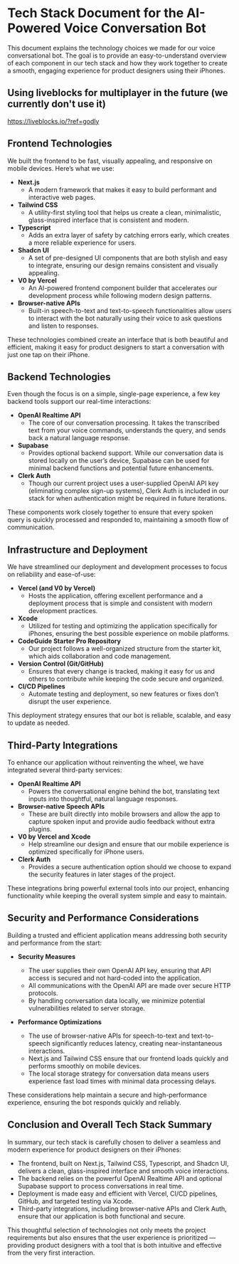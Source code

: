 # Tech Stack Document for the AI-Powered Voice Conversation Bot

This document explains the technology choices we made for our voice conversational bot. The goal is to provide an easy-to-understand overview of each component in our tech stack and how they work together to create a smooth, engaging experience for product designers using their iPhones.

## Using liveblocks for multiplayer in the future (we currently don't use it)
https://liveblocks.io/?ref=godly

## Frontend Technologies

We built the frontend to be fast, visually appealing, and responsive on mobile devices. Here’s what we use:

- **Next.js**
  - A modern framework that makes it easy to build performant and interactive web pages.
- **Tailwind CSS**
  - A utility-first styling tool that helps us create a clean, minimalistic, glass-inspired interface that is consistent and modern.
- **Typescript**
  - Adds an extra layer of safety by catching errors early, which creates a more reliable experience for users.
- **Shadcn UI**
  - A set of pre-designed UI components that are both stylish and easy to integrate, ensuring our design remains consistent and visually appealing.
- **V0 by Vercel**
  - An AI-powered frontend component builder that accelerates our development process while following modern design patterns.
- **Browser-native APIs**
  - Built-in speech-to-text and text-to-speech functionalities allow users to interact with the bot naturally using their voice to ask questions and listen to responses.

These technologies combined create an interface that is both beautiful and efficient, making it easy for product designers to start a conversation with just one tap on their iPhone.

## Backend Technologies

Even though the focus is on a simple, single-page experience, a few key backend tools support our real-time interactions:

- **OpenAI Realtime API**
  - The core of our conversation processing. It takes the transcribed text from your voice commands, understands the query, and sends back a natural language response.
- **Supabase**
  - Provides optional backend support. While our conversation data is stored locally on the user’s device, Supabase can be used for minimal backend functions and potential future enhancements.
- **Clerk Auth**
  - Though our current project uses a user-supplied OpenAI API key (eliminating complex sign-up systems), Clerk Auth is included in our stack for when authentication might be required in future iterations.

These components work closely together to ensure that every spoken query is quickly processed and responded to, maintaining a smooth flow of communication.

## Infrastructure and Deployment

We have streamlined our deployment and development processes to focus on reliability and ease-of-use:

- **Vercel (and V0 by Vercel)**
  - Hosts the application, offering excellent performance and a deployment process that is simple and consistent with modern development practices.
- **Xcode**
  - Utilized for testing and optimizing the application specifically for iPhones, ensuring the best possible experience on mobile platforms.
- **CodeGuide Starter Pro Repository**
  - Our project follows a well-organized structure from the starter kit, which aids collaboration and code management.
- **Version Control (Git/GitHub)**
  - Ensures that every change is tracked, making it easy for us and others to contribute while keeping the code secure and organized.
- **CI/CD Pipelines**
  - Automate testing and deployment, so new features or fixes don’t disrupt the user experience.

This deployment strategy ensures that our bot is reliable, scalable, and easy to update as needed.

## Third-Party Integrations

To enhance our application without reinventing the wheel, we have integrated several third-party services:

- **OpenAI Realtime API**
  - Powers the conversational engine behind the bot, translating text inputs into thoughtful, natural language responses.
- **Browser-native Speech APIs**
  - These are built directly into mobile browsers and allow the app to capture spoken input and provide audio feedback without extra plugins.
- **V0 by Vercel and Xcode**
  - Help streamline our design and ensure that our mobile experience is optimized specifically for iPhone users.
- **Clerk Auth**
  - Provides a secure authentication option should we choose to expand the security features in later stages of the project.

These integrations bring powerful external tools into our project, enhancing functionality while keeping the overall system simple and easy to maintain.

## Security and Performance Considerations

Building a trusted and efficient application means addressing both security and performance from the start:

- **Security Measures**
  - The user supplies their own OpenAI API key, ensuring that API access is secured and not hard-coded into the application.
  - All communications with the OpenAI API are made over secure HTTP protocols.
  - By handling conversation data locally, we minimize potential vulnerabilities related to server storage.

- **Performance Optimizations**
  - The use of browser-native APIs for speech-to-text and text-to-speech significantly reduces latency, creating near-instantaneous interactions.
  - Next.js and Tailwind CSS ensure that our frontend loads quickly and performs smoothly on mobile devices.
  - The local storage strategy for conversation data means users experience fast load times with minimal data processing delays.

These considerations help maintain a secure and high-performance experience, ensuring the bot responds quickly and reliably.

## Conclusion and Overall Tech Stack Summary

In summary, our tech stack is carefully chosen to deliver a seamless and modern experience for product designers on their iPhones:

- The frontend, built on Next.js, Tailwind CSS, Typescript, and Shadcn UI, delivers a clean, glass-inspired interface and smooth voice interactions.
- The backend relies on the powerful OpenAI Realtime API and optional Supabase support to process conversations in real time.
- Deployment is made easy and efficient with Vercel, CI/CD pipelines, GitHub, and targeted testing via Xcode.
- Third-party integrations, including browser-native APIs and Clerk Auth, ensure that our application is both functional and secure.

This thoughtful selection of technologies not only meets the project requirements but also ensures that the user experience is prioritized — providing product designers with a tool that is both intuitive and effective from the very first interaction.